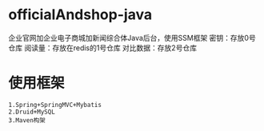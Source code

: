 # officialAndshop-java
企业官网加企业电子商城加新闻综合体Java后台，使用SSM框架
密钥：存放0号仓库
阅读量：存放在redis的1号仓库
对比数据：存放2号仓库

# 使用框架
~~~
1.Spring+SpringMVC+Mybatis
2.Druid+MySQL
3.Maven构架
~~~





